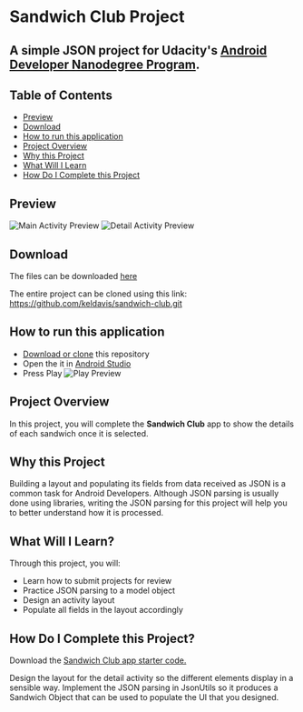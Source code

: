 # Sandwich Club Project
## A simple JSON project for Udacity's [Android Developer Nanodegree Program](https://www.udacity.com/course/android-developer-nanodegree-by-google--nd801).

## Table of Contents
- [Preview](#Preview)
- [Download](#Download)
- [How to run this application](#How-to-run-this-application)
- [Project Overview](#Project-Overview)
- [Why this Project](#Why-this-Project)
- [What Will I Learn](#What-Will-I-Learn)
- [How Do I Complete this Project](#How-Do-I-Complete-this-Project)

## Preview
![Main Activity Preview](https://github.com/keldavis/sandwich-club/blob/master/screen_shots/main_preview.jpg)
![Detail Activity Preview](https://github.com/keldavis/sandwich-club/blob/master/screen_shots/detail_preview.jpg)

## Download
The files can be downloaded [here](https://github.com/keldavis/sandwich-club/archive/master.zip)

The entire project can be cloned using this link: https://github.com/keldavis/sandwich-club.git

## How to run this application
- [Download or clone](#download) this repository
- Open the it in [Android Studio](https://developer.android.com/studio/?gclid=CjwKCAiA767jBRBqEiwAGdAOr0K89dndm3zaI9rlEyfWdOLZD3PYVI1ZZo2lFpg5h5xtkccdXvAeHhoCP3QQAvD_BwE)
- Press Play 
![Play Preview](https://github.com/keldavis/sandwich-club/blob/master/screen_shots/play_preview.JPG)

## Project Overview
In this project, you will complete the **Sandwich Club** app to
show the details of each sandwich once it is selected.

## Why this Project

Building a layout and populating its fields from data received as JSON
is a common task for Android Developers. Although JSON parsing is usually
done using libraries, writing the JSON parsing for  this project will
help you to better understand how it is processed.

## What Will I Learn?
Through this project, you will:
- Learn how to submit projects for review
- Practice JSON parsing to a model object
- Design an activity layout
- Populate all fields in the layout accordingly

## How Do I Complete this Project?
Download the [Sandwich Club app starter code.](https://github.com/udacity/sandwich-club-starter-code)

Design the layout for the detail activity so the different elements
display in a sensible way. Implement the JSON parsing in JsonUtils so it
produces a Sandwich Object that can be used to populate the UI that you designed.
